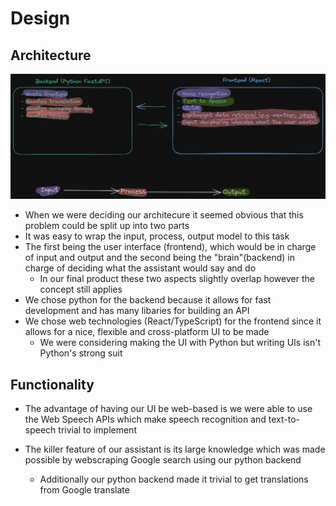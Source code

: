 # Design

## Architecture

<img src="../assets/architecture.png">

- When we were deciding our architecure it seemed obvious that this problem could be split up into two parts
- It was easy to wrap the input, process, output model to this task
- The first being the user interface (frontend), which would be in charge of input and output and the second being the "brain"(backend) in charge of deciding what the assistant would say and do
  - In our final product these two aspects slightly overlap however the concept still applies
- We chose python for the backend because it allows for fast development and has many libaries for building an API
- We chose web technologies (React/TypeScript) for the frontend since it allows for a nice, flexible and cross-platform UI to be made
  - We were considering making the UI with Python but writing UIs isn't Python's strong suit

## Functionality

- The advantage of having our UI be web-based is we were able to use the Web Speech APIs which make speech recognition and text-to-speech trivial to implement

- The killer feature of our assistant is its large knowledge which was made possible by webscraping Google search using our python backend
  - Additionally our python backend made it trivial to get translations from Google translate
